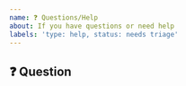 ```yaml
---
name: ❓ Questions/Help
about: If you have questions or need help
labels: 'type: help, status: needs triage'
---
```


<!--

🚨 Please note that this issue tracker is not a help forum and this issue will be closed after resolution.

Please contact us instead. We have a few channels:

- Twitter: https://twitter.com/nestdotland
- Discussions: https://github.com/nestdotland/nest.land/discussions

-->

## ❓ Question

<!-- question that you want to ask -->
